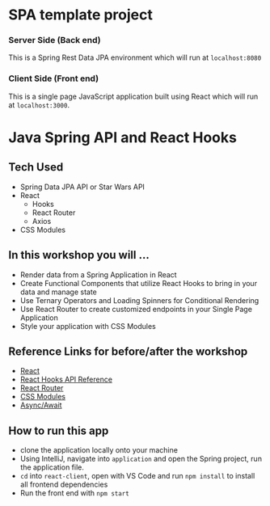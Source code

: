 # SPA template project

### Server Side (Back end)
This is a Spring Rest Data JPA environment which will run at `localhost:8080`

### Client Side (Front end)

This is a single page JavaScript application built using React which will run at `localhost:3000`.

# Java Spring API and React Hooks

## Tech Used
- Spring Data JPA API or Star Wars API 
- React
    - Hooks
    - React Router
    - Axios
- CSS Modules

## In this workshop you will ...
- Render data from a Spring Application in React
- Create Functional Components that utilize React Hooks to bring in your data and manage state
- Use Ternary Operators and Loading Spinners for Conditional Rendering 
- Use React Router to create customized endpoints in your Single Page Application
- Style your application with CSS Modules 


## Reference Links for before/after the workshop
- [React](https://reactjs.org/)
- [React Hooks API Reference](https://reactjs.org/docs/hooks-reference.html)
- [React Router](https://reacttraining.com/react-router/web/guides/quick-start)
- [CSS Modules](https://programmingwithmosh.com/react/css-modules-react/)
- [Async/Await](https://javascript.info/async-await)


## How to run this app

- clone the application locally onto your machine
- Using IntelliJ, navigate into `application` and open the Spring project, run the application file.
- `cd` into `react-client`, open with VS Code and run `npm install` to install all frontend dependencies
- Run the front end with `npm start`
